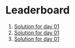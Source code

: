 # Leaderboard

1. [Solution for day 01](./leaderboards/day01.md)
2. [Solution for day 01](./leaderboards/day02.md)
3. [Solution for day 01](./leaderboards/day03.md)